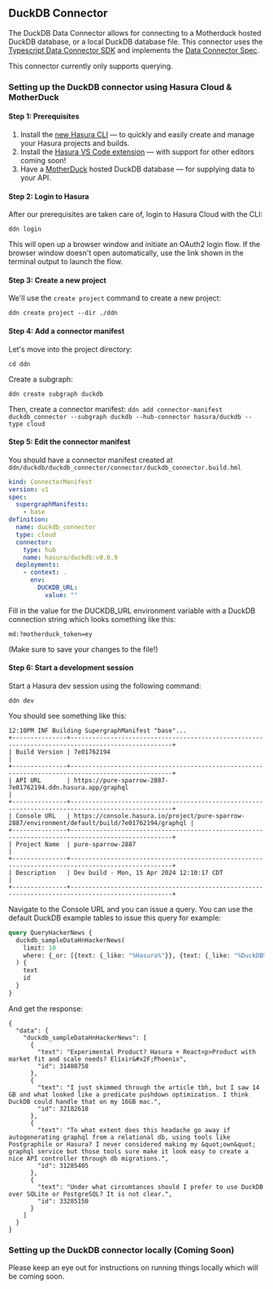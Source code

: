 ## DuckDB Connector

The DuckDB Data Connector allows for connecting to a Motherduck hosted DuckDB database, or a local DuckDB database file. This connector uses the [Typescript Data Connector SDK](https://github.com/hasura/ndc-sdk-typescript) and implements the [Data Connector Spec](https://github.com/hasura/ndc-spec). 

This connector currently only supports querying.

### Setting up the DuckDB connector using Hasura Cloud & MotherDuck

#### Step 1: Prerequisites

1. Install the [new Hasura CLI](https://hasura.io/docs/3.0/cli/installation/) — to quickly and easily create and manage your Hasura projects and builds.
2. Install the [Hasura VS Code extension](https://marketplace.visualstudio.com/items?itemName=HasuraHQ.hasura) — with support for other editors coming soon!
3. Have a [MotherDuck](https://motherduck.com/) hosted DuckDB database — for supplying data to your API.

#### Step 2: Login to Hasura

After our prerequisites are taken care of, login to Hasura Cloud with the CLI:

`ddn login`

This will open up a browser window and initiate an OAuth2 login flow. If the browser window doesn't open automatically, use the link shown in the terminal output to launch the flow.

#### Step 3: Create a new project

We'll use the `create project` command to create a new project:

`ddn create project --dir ./ddn`

#### Step 4: Add a connector manifest

Let's move into the project directory:

`cd ddn`

Create a subgraph:

`ddn create subgraph duckdb`

Then, create a connector manifest:
`ddn add connector-manifest duckdb_connector --subgraph duckdb --hub-connector hasura/duckdb --type cloud`

#### Step 5: Edit the connector manifest

You should have a connector manifest created at `ddn/duckdb/duckdb_connector/connector/duckdb_connector.build.hml`

```yaml
kind: ConnectorManifest
version: v1
spec:
  supergraphManifests:
    - base
definition:
  name: duckdb_connector
  type: cloud
  connector:
    type: hub
    name: hasura/duckdb:v0.0.9
  deployments:
    - context: .
      env:
        DUCKDB_URL:
          value: ""
```

Fill in the value for the DUCKDB_URL environment variable with a DuckDB connection string which looks something like this:

`md:?motherduck_token=ey`

(Make sure to save your changes to the file!)

#### Step 6: Start a development session

Start a Hasura dev session using the following command:

`ddn dev`

You should see something like this: 

```
12:10PM INF Building SupergraphManifest "base"...
+---------------+--------------------------------------------------------------------------------------------------+
| Build Version | 7e01762194                                                                                       |
+---------------+--------------------------------------------------------------------------------------------------+
| API URL       | https://pure-sparrow-2887-7e01762194.ddn.hasura.app/graphql                                      |
+---------------+--------------------------------------------------------------------------------------------------+
| Console URL   | https://console.hasura.io/project/pure-sparrow-2887/environment/default/build/7e01762194/graphql |
+---------------+--------------------------------------------------------------------------------------------------+
| Project Name  | pure-sparrow-2887                                                                                |
+---------------+--------------------------------------------------------------------------------------------------+
| Description   | Dev build - Mon, 15 Apr 2024 12:10:17 CDT                                                        |
+---------------+--------------------------------------------------------------------------------------------------+
```

Navigate to the Console URL and you can issue a query. You can use the default DuckDB example tables to issue this query for example:

```graphql
query QueryHackerNews {
  duckdb_sampleDataHnHackerNews(
    limit: 10
    where: {_or: [{text: {_like: "%Hasura%"}}, {text: {_like: "%DuckDB%"}}]}
  ) {
    text
    id
  }
}
```

And get the response:

```
{
  "data": {
    "duckdb_sampleDataHnHackerNews": [
      {
        "text": "Experimental Product? Hasura + React<p>Product with market fit and scale needs? Elixir&#x2F;Phoenix",
        "id": 31480758
      },
      {
        "text": "I just skimmed through the article tbh, but I saw 14 GB and what looked like a predicate pushdown optimization. I think DuckDB could handle that on my 16GB mac.",
        "id": 32182618
      },
      {
        "text": "To what extent does this headache go away if autogenerating graphql from a relational db, using tools like Postgraphile or Hasura? I never considered making my &quot;own&quot; graphql service but those tools sure make it look easy to create a nice API controller through db migrations.",
        "id": 31285405
      },
      {
        "text": "Under what circumtances should I prefer to use DuckDB over SQLite or PostgreSQL? It is not clear.",
        "id": 33285150
      }
    ]
  }
}
```

### Setting up the DuckDB connector locally (Coming Soon)

Please keep an eye out for instructions on running things locally which will be coming soon. 